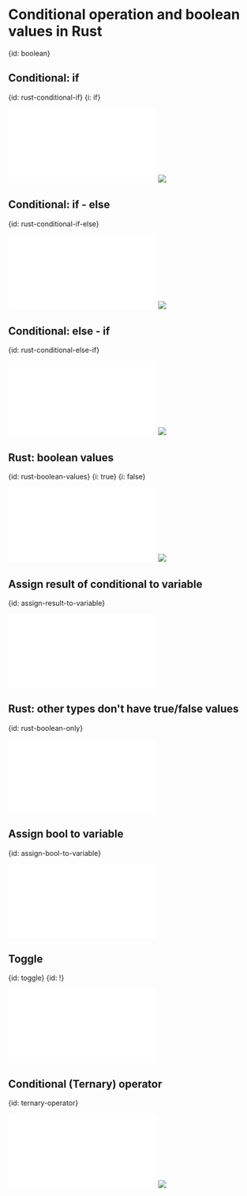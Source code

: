 # Conditional operation and boolean values in Rust
{id: boolean}

## Conditional: if
{id: rust-conditional-if}
{i: if}

![](examples/booleans/if.rs)
![](examples/booleans/if.out)

## Conditional: if - else
{id: rust-conditional-if-else}

![](examples/booleans/if_else.rs)
![](examples/booleans/if_else.out)

## Conditional: else - if
{id: rust-conditional-else-if}

![](examples/booleans/else_if.rs)
![](examples/booleans/else_if.out)

## Rust: boolean values
{id: rust-boolean-values}
{i: true}
{i: false}

![](examples/booleans/bool.rs)
![](examples/booleans/bool.out)

## Assign result of conditional to variable
{id: assign-result-to-variable}

![](examples/booleans/assign_result_to_variable.rs)

## Rust: other types don't have true/false values
{id: rust-boolean-only}

![](examples/booleans/other.rs)

## Assign bool to variable
{id: assign-bool-to-variable}

![](examples/booleans/assign_bool.rs)

## Toggle
{id: toggle}
{id: !}

![](examples/booleans/toggle.rs)

## Conditional (Ternary) operator
{id: ternary-operator}

![](examples/booleans/ternary.rs)
![](examples/booleans/ternary.out)

